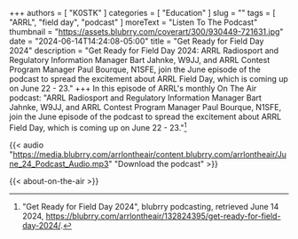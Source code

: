 +++
authors = [ "K0STK" ]
categories = [ "Education" ]
slug = ""
tags = [ "ARRL", "field day", "podcast" ]
moreText = "Listen To The Podcast"
thumbnail = "https://assets.blubrry.com/coverart/300/930449-721631.jpg"
date = "2024-06-14T14:24:08-05:00"
title = "Get Ready for Field Day 2024"
description = "Get Ready for Field Day 2024: ARRL Radiosport and Regulatory Information Manager Bart Jahnke, W9JJ, and ARRL Contest Program Manager Paul Bourque, N1SFE, join the June episode of the podcast to spread the excitement about ARRL Field Day, which is coming up on June 22 - 23."
+++
In this episode of ARRL's monthly On The Air podcast: "ARRL Radiosport
and Regulatory Information Manager Bart Jahnke, W9JJ, and ARRL Contest
Program Manager Paul Bourque, N1SFE, join the June episode of the
podcast to spread the excitement about ARRL Field Day, which is coming
up on June 22 - 23."[^1]

[^1]: "Get Ready for Field Day 2024", blubrry podcasting, retrieved June 14 2024, https://blubrry.com/arrlontheair/132824395/get-ready-for-field-day-2024/.

<!--more-->

{{< audio "https://media.blubrry.com/arrlontheair/content.blubrry.com/arrlontheair/June_24_Podcast_Audio.mp3" "Download the podcast" >}}

{{< about-on-the-air >}}
